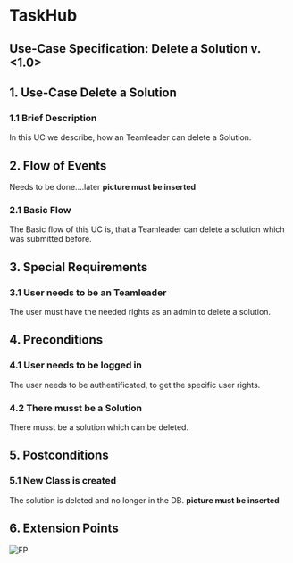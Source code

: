 # TaskHub
## Use-Case Specification: Delete a Solution  v. <1.0>

## 1. Use-Case Delete a Solution

### 1.1 Brief Description
In this UC we describe, how an Teamleader can delete a Solution.

## 2. Flow of Events
Needs to be done....later
__picture must be inserted__

### 2.1 Basic Flow
The Basic flow of this UC is, that a Teamleader can delete a solution which was submitted before.

## 3. Special Requirements
### 3.1 User needs to be an Teamleader
The user must have the needed rights as an admin to delete a solution.

## 4. Preconditions
### 4.1 User needs to be logged in
The user needs to be authentificated, to get the specific user rights.

### 4.2 There musst be a Solution
There musst be a solution which can be deleted.

## 5. Postconditions
### 5.1 New Class is created
The solution is deleted and no longer in the DB.
 __picture must be inserted__
  
## 6. Extension Points
![FP](https://raw.githubusercontent.com/Unk3wn/TaskHub---Documentation/main/UC/UCD/CreateAClass/FP_CreateAClass.png)

